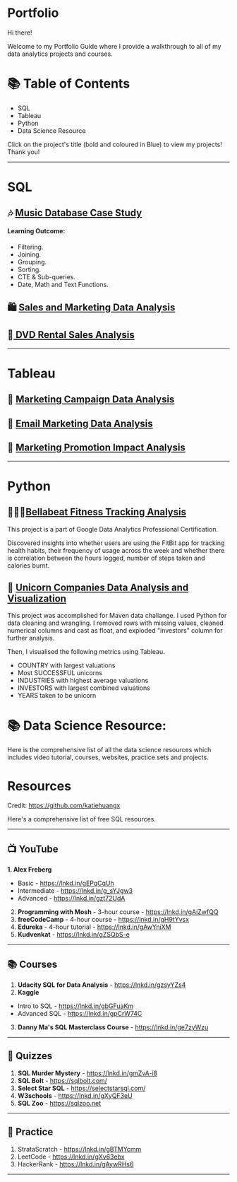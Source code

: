 # Portfolio

Hi there!

Welcome to my Portfolio Guide where I provide a walkthrough to all of my data analytics projects and courses.

# 📚 Table of Contents

- SQL
- Tableau
- Python
- Data Science Resource

Click on the project's title (bold and coloured in Blue) to view my projects! Thank you!

------------------------

# SQL
## 🎶 [Music Database Case Study](https://github.com/nitesht2/Music-Database-case-study-using-SQL)

#### Learning Outcome:

- Filtering.
- Joining.
- Grouping.
- Sorting.
- CTE & Sub-queries.
- Date, Math and Text Functions.

## 🛍 [Sales and Marketing Data Analysis](https://github.com/nitesht2/Sales-and-Marketing-Data-Analysis-in-SQL)

## 💽[ DVD Rental Sales Analysis](https://github.com/nitesht2/DVD-Rental-Sales-Analysis-Using-SQL)

------------------------------

# Tableau

## 🔶 [Marketing Campaign Data Analysis](https://github.com/nitesht2/Marketing-Campaign-Data-Visualization)

## 📧 [Email Marketing Data Analysis](https://github.com/nitesht2/Email-Marketing-Data-Analysis-and-Visualization)

## 💎 [Marketing Promotion Impact Analysis](https://github.com/nitesht2/Marketing-Promotional-Impact-Analysis)

-------------------------------
# Python

## 🏃🏻‍♀️[Bellabeat Fitness Tracking Analysis](https://github.com/nitesht2/Bellabeat-Case-Study)

This project is a part of Google Data Analytics Professional Certification.

Discovered insights into whether users are using the FitBit app for tracking health habits, their frequency of usage across the week and whether there is correlation between the hours logged, number of steps taken and calories burnt.

## 🦄 [Unicorn Companies Data Analysis and Visualization](https://github.com/nitesht2/Unicorn-Companies-Data-Analysis-Visualization)

This project was accomplished for Maven data challange. I used Python for data cleaning and wrangling. I removed rows with missing values, cleaned numerical columns and cast as float, and exploded "investors" column for further analysis.

Then, I visualised the following metrics using Tableau.

- COUNTRY with largest valuations
- Most SUCCESSFUL unicorns
- INDUSTRIES with highest average valuations
- INVESTORS with largest combined valuations
- YEARS taken to be unicorn

# 📚 Data Science Resource:
Here is the comprehensive list of all the data science resources which includes video tutorial, courses, websites, practice sets and projects. 
# Resources
Credit: https://github.com/katiehuangx

Here's a comprehensive list of free SQL resources.

***

## 📺 YouTube
**1. Alex Freberg**
- Basic - https://lnkd.in/gEPqCqUh
- Intermediate - https://lnkd.in/g_sYJgw3
- Advanced - https://lnkd.in/gzt72UdA
2. **Programming with Mosh** - 3-hour course - https://lnkd.in/gAiZwfQQ
3. **freeCodeCamp** - 4-hour course  - https://lnkd.in/gH9tYvsx
4. **Edureka** - 4-hour tutorial - https://lnkd.in/gAwYniXM
5. **Kudvenkat** - https://lnkd.in/gZSQbS-e 

***

## 📚 Courses
1. **Udacity SQL for Data Analysis** - https://lnkd.in/gzsyYZs4
2. **Kaggle**
- Intro to SQL - https://lnkd.in/gbGFuaKm
- Advanced SQL - https://lnkd.in/gpCrW74C
3. **Danny Ma's SQL Masterclass Course** - https://lnkd.in/ge7zyWzu

***

## 🔎 Quizzes
1. **SQL Murder Mystery** - https://lnkd.in/gmZvA-i8
2. **SQL Bolt** - https://sqlbolt.com/
3. **Select Star SQL** - https://selectstarsql.com/
4. **W3schools** - https://lnkd.in/gXyQF3eU
5. **SQL Zoo** - https://sqlzoo.net


***

## 📝 Practice
1. StrataScratch - https://lnkd.in/gBTMYcmm
2. LeetCode - https://lnkd.in/gXv63ebx
3. HackerRank - https://lnkd.in/gAywRHs6

***






